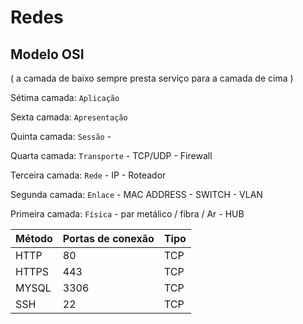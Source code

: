 # Redes

## Modelo OSI

( a camada de baixo sempre presta serviço para a camada de cima )


Sétima camada: ```Aplicação```

Sexta camada: ```Apresentação```

Quinta camada: ```Sessão``` - 

Quarta camada: ```Transporte``` - TCP/UDP - Firewall 

Terceira camada: ```Rede``` - IP - Roteador

Segunda camada: ```Enlace``` - MAC ADDRESS - SWITCH - VLAN

Primeira camada: ```Física``` - par metálico / fibra / Ar - HUB


|Método| Portas de conexão | Tipo| 
|------|-------------------|-----|
| HTTP | 80                |TCP  |
| HTTPS| 443               |TCP  |
| MYSQL| 3306              |TCP  |
| SSH  | 22                |TCP  |
